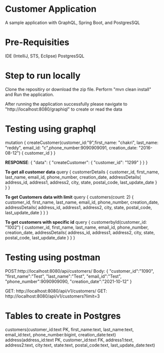 # Customer Application
A sample application with GraphQL, Spring Boot, and PostgresSQL

# Pre-Requisities
IDE (IntelliJ, STS, Eclipse)
PostgresSQL

# Step to run locally
Clone the repositiry or download the zip file.
Perform "mvn clean install" and Run the application.

After running the application successfully please navigate to "http://localhost:8080/graphiql" to create or read the data

# Testing using graphql
mutation {
  createCustomer(customer_id:"9",first_name: "chakri", last_name: "reddy", email_id: "c",phone_number:9090909091, creation_date: "2016-08-12") {
    customer_id
  }
}

**RESPONSE**:
{
  "data": {
    "createCustomer": {
      "customer_id": "1299"
    }
  }
}

**To get all customer data**
query {
  customerDetails
  {
    customer_id,
    first_name,
    last_name,
    email_id,
    phone_number,
    creation_date,
    addressDetails{
      address_id,
      address1,
      address2,
      city,
      state,
      postal_code,
      last_update_date
    }
}
}

**To get Customers data with limit**
query {
  customers(count: 2) 
  {
    customer_id,
    first_name,
    last_name,
    email_id,
    phone_number,
    creation_date,
    addressDetails{
      address_id,
      address1,
      address2,
      city,
      state,
      postal_code,
      last_update_date
    }
}
}

**To get customers with specific id**
query {
  customerbyId(customer_id: "1002") 
  {
     customer_id,
    first_name,
    last_name,
    email_id,
    phone_number,
    creation_date,
    addressDetails{
      address_id,
      address1,
      address2,
      city,
      state,
      postal_code,
      last_update_date
    }
}
}

# Testing using postman
POST:http://localhost:8080/api/customers/
Body:
{
    "customer_id":"1090", 
    "first_name":"Test", 
    "last_name":"Test", 
    "email_id":"Test",
    "phone_number":9090909090,
    "creation_date":"2021-10-12"
}

GET: http://localhost:8080/api/v1/customers/
GET: http://localhost:8080/api/v1/customers?limit=3

# Tables to create in Postgres
customers(customer_id:text PK, first_name:text, last_name:text, email_id:text, phone_number:bigint, creation_date:text)
address(address_id:text PK, customer_id:text FK, address1:text, address2:text, city:text, state:text, postal_code:text, last_update_date:text)
